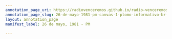 ```yaml
---
annotation_page_uri: https://radiovenceremos.github.io/radio-venceremos-espanol/annotations/26-de-mayo-1981-pm-canvas-1-plomo-informativo-br-enfrentamientos-br-bajas.json
annotation_page_slug: 26-de-mayo-1981-pm-canvas-1-plomo-informativo-br-enfrentamientos-br-bajas
layout: annotation_page
manifest_label: 26 de mayo, 1981 - PM

---
```

